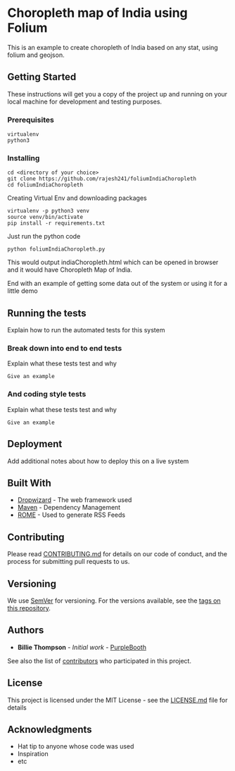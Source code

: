 # Choropleth map of India using Folium
This is an example to create choropleth of India based on any stat, using folium and geojson. 

## Getting Started

These instructions will get you a copy of the project up and running on your local machine for development and testing purposes. 

### Prerequisites


```
virtualenv
python3
```

### Installing



```
cd <directory of your choice>
git clone https://github.com/rajesh241/foliumIndiaChoropleth
cd foliumIndiaChoropleth
```

Creating Virtual Env and downloading packages

```
virtualenv -p python3 venv
source venv/bin/activate
pip install -r requirements.txt
```
Just run the python code
```
python foliumIndiaChoropleth.py
```
This would output indiaChoropleth.html which can be opened in browser and it would have Choropleth Map of India.  

End with an example of getting some data out of the system or using it for a little demo

## Running the tests

Explain how to run the automated tests for this system

### Break down into end to end tests

Explain what these tests test and why

```
Give an example
```

### And coding style tests

Explain what these tests test and why

```
Give an example
```

## Deployment

Add additional notes about how to deploy this on a live system

## Built With

* [Dropwizard](http://www.dropwizard.io/1.0.2/docs/) - The web framework used
* [Maven](https://maven.apache.org/) - Dependency Management
* [ROME](https://rometools.github.io/rome/) - Used to generate RSS Feeds

## Contributing

Please read [CONTRIBUTING.md](https://gist.github.com/PurpleBooth/b24679402957c63ec426) for details on our code of conduct, and the process for submitting pull requests to us.

## Versioning

We use [SemVer](http://semver.org/) for versioning. For the versions available, see the [tags on this repository](https://github.com/your/project/tags). 

## Authors

* **Billie Thompson** - *Initial work* - [PurpleBooth](https://github.com/PurpleBooth)

See also the list of [contributors](https://github.com/your/project/contributors) who participated in this project.

## License

This project is licensed under the MIT License - see the [LICENSE.md](LICENSE.md) file for details

## Acknowledgments

* Hat tip to anyone whose code was used
* Inspiration
* etc

